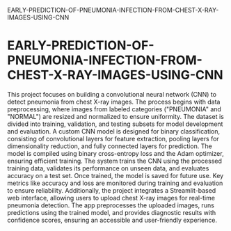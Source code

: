  EARLY-PREDICTION-OF-PNEUMONIA-INFECTION-FROM-CHEST-X-RAY-IMAGES-USING-CNN
# EARLY-PREDICTION-OF-PNEUMONIA-INFECTION-FROM-CHEST-X-RAY-IMAGES-USING-CNN
This project focuses on building a convolutional neural network (CNN) to detect pneumonia from chest X-ray images. The process begins with data preprocessing, where images from labeled categories ("PNEUMONIA" and "NORMAL") are resized and normalized to ensure uniformity. The dataset is divided into training, validation, and testing subsets for model development and evaluation.
A custom CNN model is designed for binary classification, consisting of convolutional layers for feature extraction, pooling layers for dimensionality reduction, and fully connected layers for prediction. The model is compiled using binary cross-entropy loss and the Adam optimizer, ensuring efficient training.
The system trains the CNN using the processed training data, validates its performance on unseen data, and evaluates accuracy on a test set. Once trained, the model is saved for future use. Key metrics like accuracy and loss are monitored during training and evaluation to ensure reliability.
Additionally, the project integrates a Streamlit-based web interface, allowing users to upload chest X-ray images for real-time pneumonia detection. The app preprocesses the uploaded images, runs predictions using the trained model, and provides diagnostic results with confidence scores, ensuring an accessible and user-friendly experience.
